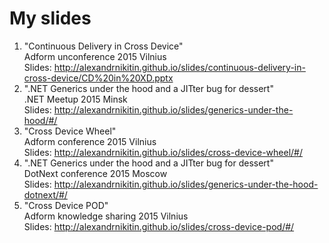 # My slides
1. "Continuous Delivery in Cross Device"  
Adform unconference 2015 Vilnius  
Slides: http://alexandrnikitin.github.io/slides/continuous-delivery-in-cross-device/CD%20in%20XD.pptx
2. ".NET Generics under the hood and a JITter bug for dessert"  
.NET Meetup 2015 Minsk  
Slides: http://alexandrnikitin.github.io/slides/generics-under-the-hood/#/
3. "Cross Device Wheel"  
Adform conference 2015 Vilnius  
Slides: http://alexandrnikitin.github.io/slides/cross-device-wheel/#/
4. ".NET Generics under the hood and a JITter bug for dessert"  
DotNext conference 2015 Moscow  
Slides: http://alexandrnikitin.github.io/slides/generics-under-the-hood-dotnext/#/
5. "Cross Device POD"  
Adform knowledge sharing 2015 Vilnius  
Slides: http://alexandrnikitin.github.io/slides/cross-device-pod/#/  
